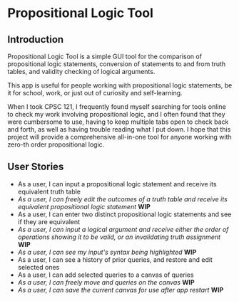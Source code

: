 # Propositional Logic Tool

## Introduction

Propositional Logic Tool is a simple GUI tool for the comparison
of propositional logic statements, conversion of statements to and
from truth tables, and validity checking of logical arguments.

This app is useful for people working with propositional logic statements,
be it for school, work, or just out of curiosity and self-learning.

When I took CPSC 121, I frequently found myself searching for tools
online to check my work involving propositional logic, and I often 
found that they were cumbersome to use, having to keep multiple tabs 
open to check back and forth, as well as having trouble reading what
I put down. I hope that this project will provide a comprehensive 
all-in-one tool for anyone working with zero-th order propositional logic.

## User Stories

- As a user, I can input a propositional logic statement and receive its
equivalent truth table
- _As a user, I can freely edit the outcomes of a truth table and receive 
its equivalent propositional logic statement_ **WIP**
- As a user, I can enter two distinct propositional logic statements and 
see if they are equivalent
- _As a user, I can input a logical argument and receive either the order
of operations showing it to be valid, or an invalidating truth assignment_ **WIP**
- _As a user, I can see my input's syntax being highlighted_ **WIP**
- As a user, I can see a history of prior queries, and restore and edit
selected ones
- As a user, I can add selected queries to a canvas of queries
- _As a user, I can freely move and queries on the canvas_ **WIP**
- _As a user, I can save the current canvas for use after app restart_ **WIP**